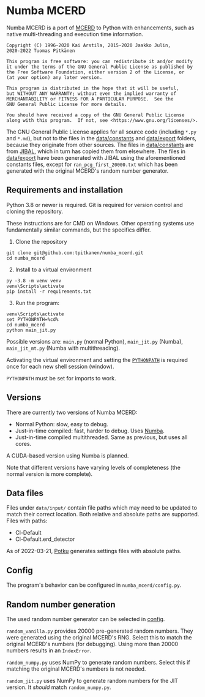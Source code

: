 # Numba MCERD

Numba MCERD is a port of [MCERD](https://github.com/JYU-IBA/mcerd) to Python with enhancements, such as native multi-threading and execution time information.

```
Copyright (C) 1996-2020 Kai Arstila, 2015-2020 Jaakko Julin, 
2020-2022 Tuomas Pitkänen

This program is free software: you can redistribute it and/or modify
it under the terms of the GNU General Public License as published by
the Free Software Foundation, either version 2 of the License, or
(at your option) any later version.

This program is distributed in the hope that it will be useful,
but WITHOUT ANY WARRANTY; without even the implied warranty of
MERCHANTABILITY or FITNESS FOR A PARTICULAR PURPOSE.  See the
GNU General Public License for more details.

You should have received a copy of the GNU General Public License
along with this program.  If not, see <https://www.gnu.org/licenses/>.
```

The GNU General Public License applies for all source code (including `*.py` and `*.md`), but not to the files in the [data/constants](data/constants) and [data/export](data/export) folders, because they originate from other sources. The files in [data/constants](data/constants) are from [JIBAL](https://github.com/JYU-IBA/jibal), which in turn has copied them from elsewhere. The files in [data/export](data/export) have been generated with JIBAL using the aforementioned constants files, except for `ran_pcg_first_20000.txt` which has been generated with the original MCERD's random number generator.

## Requirements and installation

Python 3.8 or newer is required. Git is required for version control and cloning the repository.

These instructions are for CMD on Windows. Other operating systems use fundamentally similar commands, but the specifics differ.

1. Clone the repository
```
git clone git@github.com:tpitkanen/numba_mcerd.git
cd numba_mcerd
```

2. Install to a virtual environment

```
py -3.8 -m venv venv
venv\Scripts\activate
pip install -r requirements.txt
```

3. Run the program:

```
venv\Scripts\activate
set PYTHONPATH=%cd%
cd numba_mcerd
python main_jit.py
```

Possible versions are: `main.py` (normal Python), `main_jit.py` (Numba), `main_jit_mt.py` (Numba with multithreading).

Activating the virtual environment and setting the [`PYTHONPATH`](https://docs.python.org/3/using/cmdline.html#envvar-PYTHONPATH) is required once for each new shell session (window).

`PYTHONPATH` must be set for imports to work.

## Versions

There are currently two versions of Numba MCERD:
- Normal Python: slow, easy to debug.
- Just-in-time compiled: fast, harder to debug. Uses [Numba](https://numba.pydata.org/).
- Just-in-time compiled multithreaded. Same as previous, but uses all cores.

A CUDA-based version using Numba is planned.

Note that different versions have varying levels of completeness (the normal version is more complete).

## Data files

Files under `data/input/` contain file paths which may need to be updated to match their correct location. Both relative and absolute paths are supported. Files with paths:
- Cl-Default
- Cl-Default.erd_detector

As of 2022-03-21, [Potku](https://github.com/JYU-IBA/potku) generates settings files with absolute paths.

## Config

The program's behavior can be configured in `numba_mcerd/config.py`.

## Random number generation

The used random number generator can be selected in [config](#Config).

`random_vanilla.py` provides 20000 pre-generated random numbers. They were generated using the original MCERD's RNG. Select this to match the original MCERD's numbers (for debugging). Using more than 20000 numbers results in an `IndexError`.

`random_numpy.py` uses NumPy to generate random numbers. Select this if matching the original MCERD's numbers is not needed.

`random_jit.py` uses NumPy to generate random numbers for the JIT version. It *should* match `random_numpy.py`.
